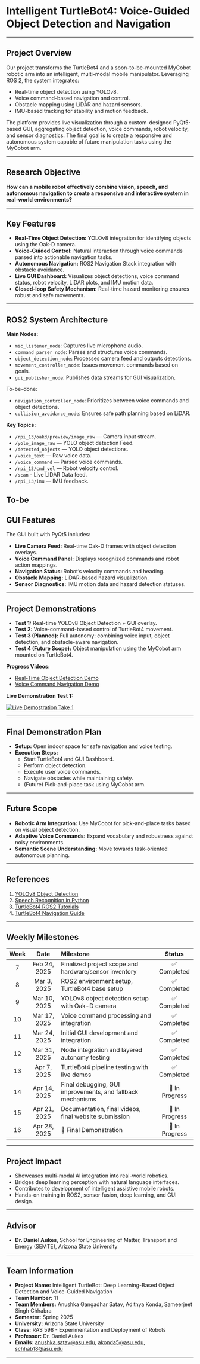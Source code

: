 # Intelligent TurtleBot4: Voice-Guided Object Detection and Navigation

---

## Project Overview

Our project transforms the TurtleBot4 and a soon-to-be-mounted MyCobot robotic arm into an intelligent, multi-modal mobile manipulator. Leveraging ROS 2, the system integrates:

- Real-time object detection using YOLOv8.
- Voice command-based navigation and control.
- Obstacle mapping using LiDAR and hazard sensors.
- IMU-based tracking for stability and motion feedback.

The platform provides live visualization through a custom-designed PyQt5-based GUI, aggregating object detection, voice commands, robot velocity, and sensor diagnostics. The final goal is to create a responsive and autonomous system capable of future manipulation tasks using the MyCobot arm.

---

## Research Objective

**How can a mobile robot effectively combine vision, speech, and autonomous navigation to create a responsive and interactive system in real-world environments?**

---

## Key Features

- **Real-Time Object Detection:** YOLOv8 integration for identifying objects using the Oak-D camera.
- **Voice-Guided Control:** Natural interaction through voice commands parsed into actionable navigation tasks.
- **Autonomous Navigation:** ROS2 Navigation Stack integration with obstacle avoidance.
- **Live GUI Dashboard:** Visualizes object detections, voice command status, robot velocity, LiDAR plots, and IMU motion data.
- **Closed-loop Safety Mechanism:** Real-time hazard monitoring ensures robust and safe movements.

---

## ROS2 System Architecture

**Main Nodes:**
- `mic_listener_node`: Captures live microphone audio.
- `command_parser_node`: Parses and structures voice commands.
- `object_detection_node`: Processes camera feed and outputs detections.
- `movement_controller_node`:  Issues movement commands based on goals.
- `gui_publisher_node`: Publishes data streams for GUI visualization.

To-be-done:
  
- `navigation_controller_node`:  Prioritizes between voice commands and object detections.
- `collision_avoidance_node`: Ensures safe path planning based on LiDAR.


**Key Topics:**
- `/rpi_13/oakd/preview/image_raw` — Camera input stream.
- `/yolo_image_raw`  — YOLO object detection Feed.
- `/detected_objects` — YOLO object detections.
- `/voice_text` — Raw voice data.
- `/voice_command` — Parsed voice commands.
- `/rpi_13/cmd_vel` — Robot velocity control.
- `/scan` - Live LIDAR Data feed.
- `/rpi_13/imu` — IMU feedback.


To-be
---

## GUI Features

The GUI built with PyQt5 includes:

- **Live Camera Feed:** Real-time Oak-D frames with object detection overlays.
- **Voice Command Panel:** Displays recognized commands and robot action mappings.
- **Navigation Status:** Robot’s velocity commands and heading.
- **Obstacle Mapping:** LiDAR-based hazard visualization.
- **Sensor Diagnostics:** IMU motion data and hazard detection statuses.

---

## Project Demonstrations

- **Test 1:** Real-time YOLOv8 Object Detection + GUI overlay.
- **Test 2:** Voice-command-based control of TurtleBot4 movement.
- **Test 3 (Planned):** Full autonomy: combining voice input, object detection, and obstacle-aware navigation.
- **Test 4 (Future Scope):** Object manipulation using the MyCobot arm mounted on TurtleBot4.

**Progress Videos:**

- [Real-Time Object Detection Demo](https://youtube.com/shorts/hz7PwtZZgPg?si=9SIvASX0w476p8vp)
- [Voice Command Navigation Demo](https://youtube.com/shorts/DwuBvafB8k8?si=TU1XXYiRUYbrtGBi)

**Live Demonstration Test 1:**

[![Live Demostration Take 1](https://img.youtube.com/vi/DtQAx4mQFKQ/0.jpg)](https://youtu.be/DtQAx4mQFKQ) 


---

## Final Demonstration Plan

- **Setup:** Open indoor space for safe navigation and voice testing.
- **Execution Steps:**
  - Start TurtleBot4 and GUI Dashboard.
  - Perform object detection.
  - Execute user voice commands.
  - Navigate obstacles while maintaining safety.
  - (Future) Pick-and-place task using MyCobot arm.

---

## Future Scope

- **Robotic Arm Integration:** Use MyCobot for pick-and-place tasks based on visual object detection.
- **Adaptive Voice Commands:** Expand vocabulary and robustness against noisy environments.
- **Semantic Scene Understanding:** Move towards task-oriented autonomous planning.

---

## References

1. [YOLOv8 Object Detection](https://github.com/ultralytics/ultralytics)
2. [Speech Recognition in Python](https://pypi.org/project/SpeechRecognition/)
3. [TurtleBot4 ROS2 Tutorials](https://turtlebot.github.io/turtlebot4-user-manual/)
4. [TurtleBot4 Navigation Guide](https://turtlebot.github.io/turtlebot4-user-manual/tutorials/turtlebot4_navigator.html)

---

## Weekly Milestones

| **Week** | **Date** | **Milestone** | **Status** |
|:--------:|:--------:|:--------------|:----------:|
| 7 | Feb 24, 2025 | Finalized project scope and hardware/sensor inventory | ✅ Completed |
| 8 | Mar 3, 2025 | ROS2 environment setup, TurtleBot4 base setup | ✅ Completed |
| 9 | Mar 10, 2025 | YOLOv8 object detection setup with Oak-D camera | ✅ Completed |
| 10 | Mar 17, 2025 | Voice command processing and integration | ✅ Completed |
| 11 | Mar 24, 2025 | Initial GUI development and integration | ✅ Completed |
| 12 | Mar 31, 2025 | Node integration and layered autonomy testing | ✅ Completed |
| 13 | Apr 7, 2025 | TurtleBot4 pipeline testing with live demos | ✅ Completed |
| 14 | Apr 14, 2025 | Final debugging, GUI improvements, and fallback mechanisms | 🔄 In Progress |
| 15 | Apr 21, 2025 | Documentation, final videos, final website submission | 🔄 In Progress |
| 16 | Apr 28, 2025 | 🚀 Final Demonstration | 🔄 In Progress |

---

## Project Impact

- Showcases multi-modal AI integration into real-world robotics.
- Bridges deep learning perception with natural language interfaces.
- Contributes to development of intelligent assistive mobile robots.
- Hands-on training in ROS2, sensor fusion, deep learning, and GUI design.

---

## Advisor

- **Dr. Daniel Aukes**, School for Engineering of Matter, Transport and Energy (SEMTE), Arizona State University

---
## Team Information

- **Project Name:** Intelligent TurtleBot: Deep Learning-Based Object Detection and Voice-Guided Navigation
- **Team Number:** 11
- **Team Members:** Anushka Gangadhar Satav, Adithya Konda, Sameerjeet Singh Chhabra
- **Semester:** Spring 2025
- **University:** Arizona State University
- **Class:** RAS 598 - Experimentation and Deployment of Robots
- **Professor:** Dr. Daniel Aukes
- **Emails:** anushka.satav@asu.edu, akonda5@asu.edu, schhab18@asu.edu

---
